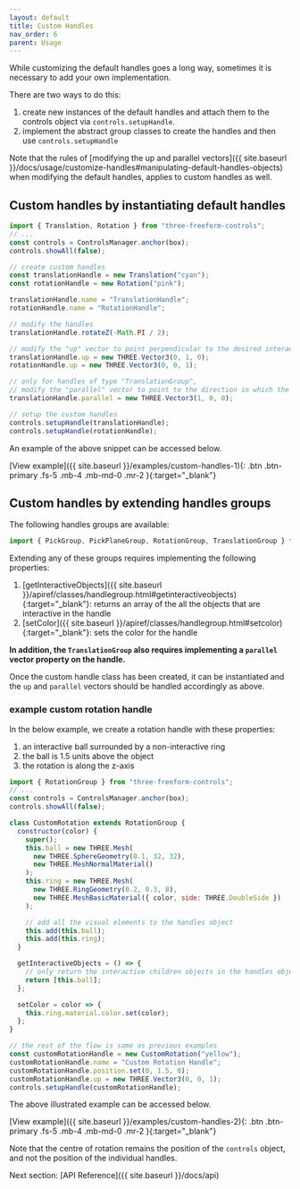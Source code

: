 ```yaml
---
layout: default
title: Custom Handles
nav_order: 6
parent: Usage
---
```


While customizing the default handles goes a long way, sometimes it is necessary to add your own implementation.

There are two ways to do this:

1. create new instances of the default handles and attach them to the controls object via `controls.setupHandle`.
2. implement the abstract group classes to create the handles and then use `controls.setupHandle`

Note that the rules of [modifying the up and parallel vectors]({{ site.baseurl }}/docs/usage/customize-handles#manipulating-default-handles-objects) when modifying the default handles, applies to custom handles as well.

## Custom handles by instantiating default handles

```js
import { Translation, Rotation } from "three-freeform-controls";
// ...
const controls = ControlsManager.anchor(box);
controls.showAll(false);

// create custom handles
const translationHandle = new Translation("cyan");
const rotationHandle = new Rotation("pink");

translationHandle.name = "TranslationHandle";
rotationHandle.name = "RotationHandle";

// modify the handles
translationHandle.rotateZ(-Math.PI / 2);

// modify the "up" vector to point perpendicular to the desired interaction plane of the object
translationHandle.up = new THREE.Vector3(0, 1, 0);
rotationHandle.up = new THREE.Vector3(0, 0, 1);

// only for handles of type "TranslationGroup",
// modify the "parallel" vector to point to the direction in which the handle is pointing
translationHandle.parallel = new THREE.Vector3(1, 0, 0);

// setup the custom handles
controls.setupHandle(translationHandle);
controls.setupHandle(rotationHandle);
```

An example of the above snippet can be accessed below.

[View example]({{ site.baseurl }}/examples/custom-handles-1){: .btn .btn-primary .fs-5 .mb-4 .mb-md-0 .mr-2 }{:target="_blank"}

## Custom handles by extending handles groups

The following handles groups are available:

```js
import { PickGroup, PickPlaneGroup, RotationGroup, TranslationGroup } from "three-freeform-controls";
```

Extending any of these groups requires implementing the following properties:

1. [getInteractiveObjects]({{ site.baseurl }}/apiref/classes/handlegroup.html#getinteractiveobjects){:target="_blank"}: returns an array of the all the objects that are interactive in the handle
2. [setColor]({{ site.baseurl }}/apiref/classes/handlegroup.html#setcolor){:target="_blank"}: sets the color for the handle

**In addition, the `TranslationGroup` also requires implementing a `parallel` vector property on the handle.**

Once the custom handle class has been created, it can be instantiated and the `up` and `parallel` vectors should be handled accordingly as above.

### example custom rotation handle

In the below example, we create a rotation handle with these properties:

1. an interactive ball surrounded by a non-interactive ring
2. the ball is 1.5 units above the object
3. the rotation is along the z-axis

```js
import { RotationGroup } from "three-freeform-controls";
// ...
const controls = ControlsManager.anchor(box);
controls.showAll(false);

class CustomRotation extends RotationGroup {
  constructor(color) {
    super();
    this.ball = new THREE.Mesh(
      new THREE.SphereGeometry(0.1, 32, 32),
      new THREE.MeshNormalMaterial()
    );
    this.ring = new THREE.Mesh(
      new THREE.RingGeometry(0.2, 0.3, 8),
      new THREE.MeshBasicMaterial({ color, side: THREE.DoubleSide })
    );

    // add all the visual elements to the handles object
    this.add(this.ball);
    this.add(this.ring);
  }

  getInteractiveObjects = () => {
    // only return the interactive children objects in the handles object
    return [this.ball];
  };

  setColor = color => {
    this.ring.material.color.set(color);
  };
}

// the rest of the flow is same as previous examples
const customRotationHandle = new CustomRotation("yellow");
customRotationHandle.name = "Custom Rotation Handle";
customRotationHandle.position.set(0, 1.5, 0);
customRotationHandle.up = new THREE.Vector3(0, 0, 1);
controls.setupHandle(customRotationHandle);
```

The above illustrated example can be accessed below.

[View example]({{ site.baseurl }}/examples/custom-handles-2){: .btn .btn-primary .fs-5 .mb-4 .mb-md-0 .mr-2 }{:target="_blank"}

Note that the centre of rotation remains the position of the `controls` object, and not the position of the individual handles.

Next section: [API Reference]({{ site.baseurl }}/docs/api)
